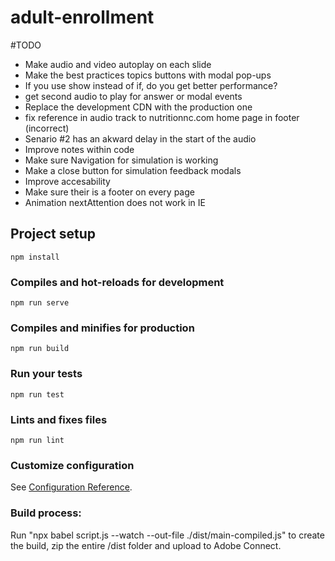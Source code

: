 # adult-enrollment

#TODO
* Make audio and video autoplay on each slide
* Make the best practices topics buttons with modal pop-ups
* If you use show instead of if, do you get better performance?
* get second audio to play for answer or modal events 
* Replace the development CDN with the production one
* fix reference in audio track to nutritionnc.com home page in footer (incorrect)
* Senario #2 has an akward delay in the start of the audio
* Improve notes within code
* Make sure Navigation for simulation is working
* Make a close button for simulation feedback modals
* Improve accesability
* Make sure their is a footer on every page
* Animation nextAttention does not work in IE

## Project setup
```
npm install
```

### Compiles and hot-reloads for development
```
npm run serve
```

### Compiles and minifies for production
```
npm run build
```

### Run your tests
```
npm run test
```

### Lints and fixes files
```
npm run lint
```

### Customize configuration
See [Configuration Reference](https://cli.vuejs.org/config/).

### Build process:
Run "npx babel script.js --watch --out-file ./dist/main-compiled.js" to create the build, zip the entire /dist folder and upload to Adobe Connect.